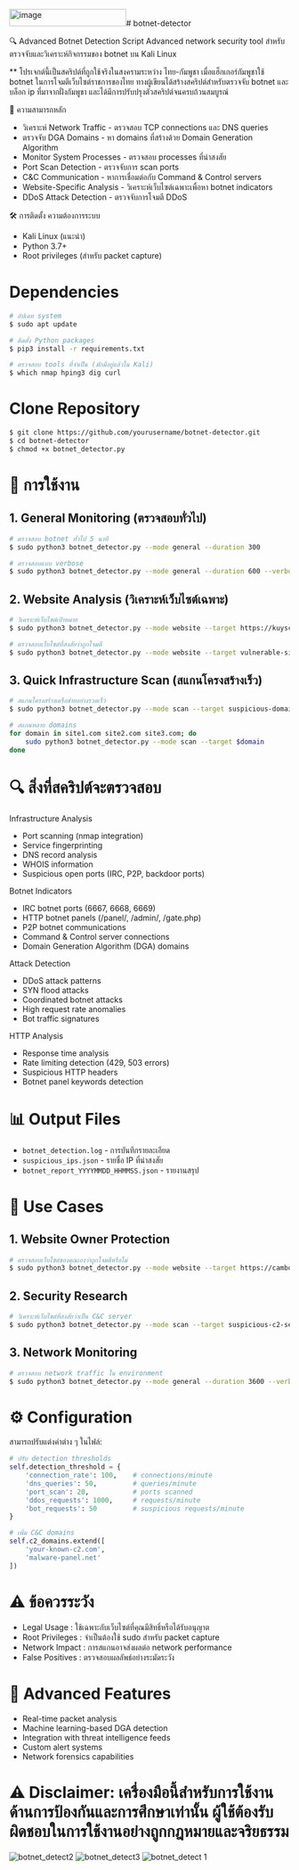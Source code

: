 <img width="210" height="31" alt="image" src="https://github.com/user-attachments/assets/7e87754c-5c53-4d59-9f76-db938a20f3e3" /># botnet-detector

🔍 Advanced Botnet Detection Script
Advanced network security tool สำหรับตรวจจับและวิเคราะห์กิจกรรมของ botnet บน Kali Linux

** โปรเจกต์นี้เป็นสคริปต์ที่ถูกใช้จริงในสงครามระหว่าง ไทย-กัมพูชา เมื่อแฮ็กเกอร์กัมพูชาใช้ botnet ในการโจมตีเว็บไซต์ราชการของไทย ทางผู้เขียนได้สร้างสคริปต์สำหรับตรวจจับ botnet และบล็อก ip ที่มาจากฝั่งกัมพูขา และได้มีการปรับปรุงตัวสคริปต์จนครบถ้วนสมบูรณ์

🎯 ความสามารถหลัก
- วิเคราะห์ Network Traffic - ตรวจสอบ TCP connections และ DNS queries
- ตรวจจับ DGA Domains - หา domains ที่สร้างด้วย Domain Generation Algorithm
- Monitor System Processes - ตรวจสอบ processes ที่น่าสงสัย
- Port Scan Detection - ตรวจจับการ scan ports
- C&C Communication - หาการเชื่อมต่อกับ Command & Control servers
- Website-Specific Analysis - วิเคราะห์เว็บไซต์เฉพาะเพื่อหา botnet indicators
- DDoS Attack Detection - ตรวจจับการโจมตี DDoS

🛠️ การติดตั้ง
ความต้องการระบบ
- Kali Linux (แนะนำ)
- Python 3.7+
- Root privileges (สำหรับ packet capture)

# Dependencies
```bash
# อัปเดท system
$ sudo apt update

# ติดตั้ง Python packages
$ pip3 install -r requirements.txt

# ตรวจสอบ tools ที่จำเป็น (มักมีอยู่แล้วใน Kali)
$ which nmap hping3 dig curl
```
# Clone Repository

```bash
$ git clone https://github.com/yourusername/botnet-detector.git
$ cd botnet-detector
$ chmod +x botnet_detector.py
```

# 🚀 การใช้งาน

## 1. General Monitoring (ตรวจสอบทั่วไป)

```bash
# ตรวจสอบ botnet ทั่วไป 5 นาที
$ sudo python3 botnet_detector.py --mode general --duration 300

# ตรวจสอบแบบ verbose
$ sudo python3 botnet_detector.py --mode general --duration 600 --verbose
```

## 2. Website Analysis (วิเคราะห์เว็บไซต์เฉพาะ)

```bash
# วิเคราะห์เว็บไซต์เป้าหมาย
$ sudo python3 botnet_detector.py --mode website --target https://kuyscambodia.com --duration 600

# ตรวจสอบเว็บไซต์ที่สงสัยว่าถูกโจมตี
$ sudo python3 botnet_detector.py --mode website --target vulnerable-site.com --duration 900
```

## 3. Quick Infrastructure Scan (สแกนโครงสร้างเร็ว)

```bash
# สแกนโครงสร้างเครือข่ายอย่างรวดเร็ว
$ sudo python3 botnet_detector.py --mode scan --target suspicious-domain.com

# สแกนหลาย domains
for domain in site1.com site2.com site3.com; do
    sudo python3 botnet_detector.py --mode scan --target $domain
done
```

# 🔍 สิ่งที่สคริปต์จะตรวจสอบ

Infrastructure Analysis

- Port scanning (nmap integration)
- Service fingerprinting
- DNS record analysis
- WHOIS information
- Suspicious open ports (IRC, P2P, backdoor ports)

Botnet Indicators

- IRC botnet ports (6667, 6668, 6669)
- HTTP botnet panels (/panel/, /admin/, /gate.php)
- P2P botnet communications
- Command & Control server connections
- Domain Generation Algorithm (DGA) domains

Attack Detection

- DDoS attack patterns
- SYN flood attacks
- Coordinated botnet attacks
- High request rate anomalies
- Bot traffic signatures

HTTP Analysis

- Response time analysis
- Rate limiting detection (429, 503 errors)
- Suspicious HTTP headers
- Botnet panel keywords detection

# 📊 Output Files

- `botnet_detection.log` - การบันทึกรายละเอียด
- `suspicious_ips.json` - รายชื่อ IP ที่น่าสงสัย
- `botnet_report_YYYYMMDD_HHMMSS.json` - รายงานสรุป

# 🎯 Use Cases

## 1. Website Owner Protection

```bash
# ตรวจสอบเว็บไซต์ของคุณเองว่าถูกโจมตีหรือไม่
$ sudo python3 botnet_detector.py --mode website --target https://cambodiahuakuy.com --duration 1800
```

## 2. Security Research

```bash
# วิเคราะห์เว็บไซต์ที่สงสัยว่าเป็น C&C server
$ sudo python3 botnet_detector.py --mode scan --target suspicious-c2-server.com
```

## 3. Network Monitoring

```bash
# ตรวจสอบ network traffic ใน environment
$ sudo python3 botnet_detector.py --mode general --duration 3600 --verbose
```

# ⚙️ Configuration

สามารถปรับแต่งค่าต่าง ๆ ในไฟล์:

```python
# ปรับ detection thresholds
self.detection_threshold = {
    'connection_rate': 100,    # connections/minute
    'dns_queries': 50,         # queries/minute  
    'port_scan': 20,           # ports scanned
    'ddos_requests': 1000,     # requests/minute
    'bot_requests': 50         # suspicious requests/minute
}

# เพิ่ม C&C domains
self.c2_domains.extend([
    'your-known-c2.com',
    'malware-panel.net'
])
```

# ⚠️ ข้อควรระวัง

- Legal Usage : ใช้เฉพาะกับเว็บไซต์ที่คุณมีสิทธิ์หรือได้รับอนุญาต
- Root Privileges : จำเป็นต้องใช้ sudo สำหรับ packet capture
- Network Impact : การสแกนอาจส่งผลต่อ network performance
- False Positives : ตรวจสอบผลลัพธ์อย่างระมัดระวัง

# 🔧 Advanced Features

- Real-time packet analysis
- Machine learning-based DGA detection
- Integration with threat intelligence feeds
- Custom alert systems
- Network forensics capabilities

# ⚠️ Disclaimer: เครื่องมือนี้สำหรับการใช้งานด้านการป้องกันและการศึกษาเท่านั้น ผู้ใช้ต้องรับผิดชอบในการใช้งานอย่างถูกกฎหมายและจริยธรรม

![botnet_detect2](https://github.com/user-attachments/assets/860dd1a3-48d7-4ca9-81e1-8a9f2635b443)
![botnet_detect3](https://github.com/user-attachments/assets/3d09dd1e-6047-4af6-9634-32f67782d4bd)
![botnet_detect 1](https://github.com/user-attachments/assets/c4c4abf2-51ce-4fff-a9fe-bdb28c07373d)
